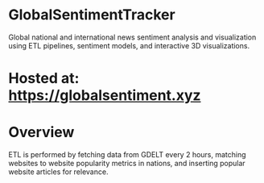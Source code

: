 # GlobalSentimentTracker
Global national and international news sentiment analysis and visualization using ETL pipelines, sentiment models, and interactive 3D visualizations.

# Hosted at: https://globalsentiment.xyz

# Overview
ETL is performed by fetching data from GDELT every 2 hours, matching websites to website popularity metrics in nations, and inserting popular website articles for relevance.
